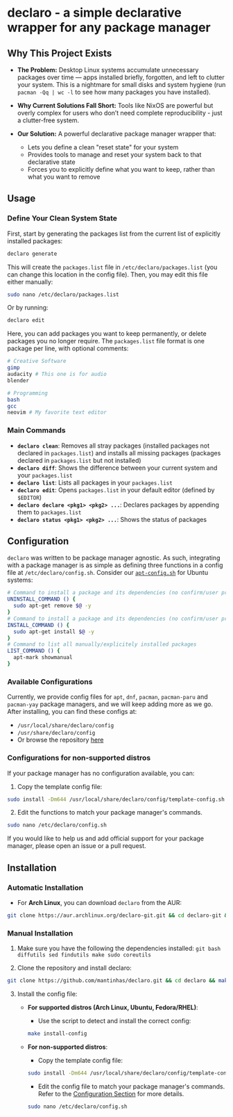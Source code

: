 # declaro - a simple declarative wrapper for any package manager

## Why This Project Exists

- **The Problem:** Desktop Linux systems accumulate unnecessary packages over time — apps installed briefly, forgotten, and left to clutter your system. This is a nightmare for small disks and system hygiene (run `pacman -Qq | wc -l` to see how many packages you have installed).

- **Why Current Solutions Fall Short:** Tools like NixOS are powerful but overly complex for users who don’t need complete reproducibility - just a clutter-free system.

- **Our Solution:** A powerful declarative package manager wrapper that:
    - Lets you define a clean "reset state" for your system
    - Provides tools to manage and reset your system back to that declarative state
    - Forces you to explicitly define what you want to keep, rather than what you want to remove

## Usage

### Define Your Clean System State

First, start by generating the packages list from the current list of explicitly installed packages:

```bash
declaro generate
```

This will create the `packages.list` file in `/etc/declaro/packages.list` (you can change this location in the config file). Then, you may edit this file either manually:

```bash
sudo nano /etc/declaro/packages.list
```

Or by running:

```bash
declaro edit
```

Here, you can add packages you want to keep permanently, or delete packages you no longer require. The `packages.list` file format is one package per line, with optional comments:

```bash
# Creative Software
gimp
audacity # This one is for audio
blender

# Programming
bash
gcc
neovim # My favorite text editor
```

### Main Commands

- **`declaro clean`**: Removes all stray packages (installed packages not declared in `packages.list`) and installs all missing packages (packages declared in `packages.list` but not installed)
- **`declaro diff`**: Shows the difference between your current system and your `packages.list`
- **`declaro list`**: Lists all packages in your `packages.list`
- **`declaro edit`**: Opens `packages.list` in your default editor (defined by `$EDITOR`)
- **`declaro declare <pkg1> <pkg2> ...`**: Declares packages by appending them to `packages.list`
- **`declaro status <pkg1> <pkg2> ...`**: Shows the status of packages

## Configuration

`declaro` was written to be package manager agnostic. As such, integrating with a package manager is as simple as defining three functions in a config file at `/etc/declaro/config.sh`. Consider our [`apt-config.sh`](config/apt-config.sh) for Ubuntu systems:

```bash
# Command to install a package and its dependencies (no confirm/user prompts)
UNINSTALL_COMMAND () {
  sudo apt-get remove $@ -y
}
# Command to install a package and its dependencies (no confirm/user prompts)
INSTALL_COMMAND () {
  sudo apt-get install $@ -y
}
# Command to list all manually/explicitely installed packages
LIST_COMMAND () {
  apt-mark showmanual
}
```

### Available Configurations

Currently, we provide config files for `apt`, `dnf`, `pacman`, `pacman-paru` and `pacman-yay` package managers, and we will keep adding more as we go. After installing, you can find these configs at:
- `/usr/local/share/declaro/config`
- `/usr/share/declaro/config`
- Or browse the repository [here](config)

### Configurations for non-supported distros

If your package manager has no configuration available, you can:

1. Copy the template config file:
```bash
sudo install -Dm644 /usr/local/share/declaro/config/template-config.sh /etc/declaro/config.sh
```
2. Edit the functions to match your package manager's commands.
```bash
sudo nano /etc/declaro/config.sh
```

If you would like to help us and add official support for your package manager, please open an issue or a pull request.

## Installation

### Automatic Installation

- For **Arch Linux**, you can download `declaro` from the AUR:
```bash
git clone https://aur.archlinux.org/declaro-git.git && cd declaro-git && makepkg -si
```

### Manual Installation

1. Make sure you have the following the dependencies installed:
```git bash diffutils sed findutils make sudo coreutils```

2. Clone the repository and install declaro:
```bash
git clone https://github.com/mantinhas/declaro.git && cd declaro && make install
```

3. Install the config file:

    - **For supported distros (Arch Linux, Ubuntu, Fedora/RHEL)**:

        - Use the script to detect and install the correct config:
        ```bash
        make install-config
        ```

    - **For non-supported distros**:

        - Copy the template config file:
        ```bash
        sudo install -Dm644 /usr/local/share/declaro/config/template-config.sh /etc/declaro/config.sh
        ```
        - Edit the config file to match your package manager's commands. Refer to the [Configuration Section](#configuration) for more details. 
        ```bash
        sudo nano /etc/declaro/config.sh
        ```

